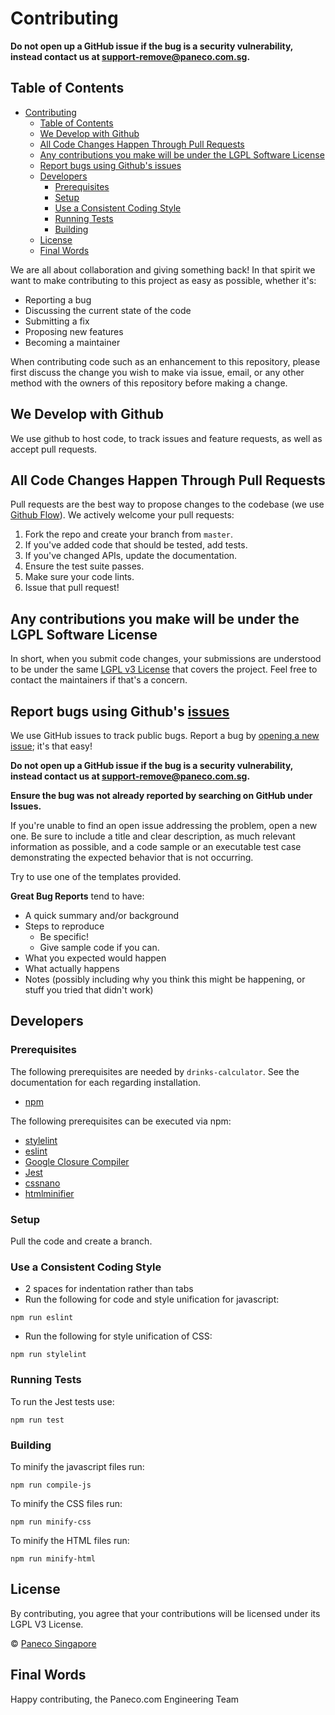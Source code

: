 # Contributing
  **Do not open up a GitHub issue if the bug is a security vulnerability, instead contact us at support-remove@paneco.com.sg.**

## Table of Contents
- [Contributing](#contributing)
  - [Table of Contents](#table-of-contents)
  - [We Develop with Github](#we-develop-with-github)
  - [All Code Changes Happen Through Pull Requests](#all-code-changes-happen-through-pull-requests)
  - [Any contributions you make will be under the LGPL Software License](#any-contributions-you-make-will-be-under-the-lgpl-software-license)
  - [Report bugs using Github's issues](#report-bugs-using-githubs-issues)
  - [Developers](#developers)
    - [Prerequisites](#prerequisites)
    - [Setup](#setup)
    - [Use a Consistent Coding Style](#use-a-consistent-coding-style)
    - [Running Tests](#running-tests)
    - [Building](#building)
  - [License](#license)
  - [Final Words](#final-words)

We are all about collaboration and giving something back! In that spirit we want to make contributing to this project as easy as possible, whether it's:

- Reporting a bug
- Discussing the current state of the code
- Submitting a fix
- Proposing new features
- Becoming a maintainer

When contributing code such as an enhancement to this repository, please first discuss the change you wish to make via issue, email, or any other method with the owners of this repository before making a change.

## We Develop with Github
We use github to host code, to track issues and feature requests, as well as accept pull requests.

## All Code Changes Happen Through Pull Requests
Pull requests are the best way to propose changes to the codebase (we use [Github Flow](https://guides.github.com/introduction/flow/index.html)). We actively welcome your pull requests:

1. Fork the repo and create your branch from `master`.
2. If you've added code that should be tested, add tests.
3. If you've changed APIs, update the documentation.
4. Ensure the test suite passes.
5. Make sure your code lints.
6. Issue that pull request!

## Any contributions you make will be under the LGPL Software License
In short, when you submit code changes, your submissions are understood to be under the same [LGPL v3 License](https://choosealicense.com/licenses/lgpl-3.0/) that covers the project. Feel free to contact the maintainers if that's a concern.

## Report bugs using Github's [issues](https://github.com/paneco/drinks-calculator/issues)
We use GitHub issues to track public bugs. Report a bug by [opening a new issue](); it's that easy!

**Do not open up a GitHub issue if the bug is a security vulnerability, instead contact us at support-remove@paneco.com.sg.**

**Ensure the bug was not already reported by searching on GitHub under Issues.**

If you're unable to find an open issue addressing the problem, open a new one. Be sure to include a title and clear description, as much relevant information as possible, and a code sample or an executable test case demonstrating the expected behavior that is not occurring.

Try to use one of the templates provided.

**Great Bug Reports** tend to have:

- A quick summary and/or background
- Steps to reproduce
  - Be specific!
  - Give sample code if you can. 
- What you expected would happen
- What actually happens
- Notes (possibly including why you think this might be happening, or stuff you tried that didn't work)

## Developers
### Prerequisites
The following prerequisites are needed by `drinks-calculator`. See the documentation for each regarding installation.

* [npm]()

The following prerequisites can be executed via npm:
* [stylelint](https://stylelint.io)
* [eslint](https://eslint.org/)
* [Google Closure Compiler](https://developers.google.com/closure/compiler/)
* [Jest](https://jestjs.io/)
* [cssnano](https://cssnano.co/)
* [htmlminifier](https://kangax.github.io/html-minifier/)

### Setup
Pull the code and create a branch.

### Use a Consistent Coding Style

* 2 spaces for indentation rather than tabs
* Run the following for code and style unification for javascript:
```
npm run eslint
```

* Run the following for style unification of CSS:
```
npm run stylelint
```

### Running Tests
To run the Jest tests use:
```
npm run test
```

### Building
To minify the javascript files run:
```
npm run compile-js
```
To minify the CSS files run:
```
npm run minify-css
```
To minify the HTML files run:
```
npm run minify-html
```


## License
By contributing, you agree that your contributions will be licensed under its LGPL V3 License.

© [Paneco Singapore](https://www.paneco.com.sg)

## Final Words
Happy contributing, the Paneco.com Engineering Team